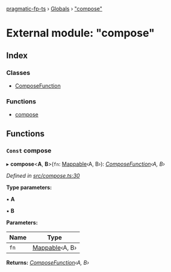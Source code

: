 [pragmatic-fp-ts](../README.md) › [Globals](../globals.md) › ["compose"](_compose_.md)

# External module: "compose"

## Index

### Classes

* [ComposeFunction](../classes/_compose_.composefunction.md)

### Functions

* [compose](_compose_.md#const-compose)

## Functions

### `Const` compose

▸ **compose**<**A**, **B**>(`fn`: [Mappable](_types_.md#mappable)‹A, B›): *[ComposeFunction](../classes/_compose_.composefunction.md)‹A, B›*

*Defined in [src/compose.ts:30](https://github.com/hermann-p/pragmatic-fp-ts/blob/87551e7/src/compose.ts#L30)*

**Type parameters:**

▪ **A**

▪ **B**

**Parameters:**

Name | Type |
------ | ------ |
`fn` | [Mappable](_types_.md#mappable)‹A, B› |

**Returns:** *[ComposeFunction](../classes/_compose_.composefunction.md)‹A, B›*
